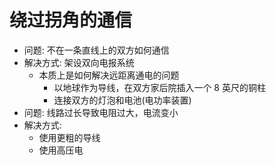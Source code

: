 # 绕过拐角的通信

- 问题: 不在一条直线上的双方如何通信
- 解决方式: 架设双向电报系统
  - 本质上是如何解决远距离通电的问题
    - 以地球作为导线，在双方家后院插入一个 8 英尺的铜柱
    - 连接双方的灯泡和电池(电功率装置)
- 问题: 线路过长导致电阻过大，电流变小
- 解决方式:
  - 使用更粗的导线
  - 使用高压电
